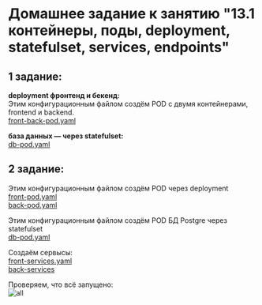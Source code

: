 # Домашнее задание к занятию "13.1 контейнеры, поды, deployment, statefulset, services, endpoints"   
## __1 задание:__   
__deployment фронтенд и бекенд:__   
Этим конфигурационным файлом создём POD с двумя контейнерами, frontend и backend.  
[front-back-pod.yaml](https://github.com/Kostromin-Mixa/13-kubernetes-config-01-objects/blob/main/front-back-pod.yaml)   

__база данных — через statefulset:__   
[db-pod.yaml](https://github.com/Kostromin-Mixa/13-kubernetes-config-01-objects/blob/main/db-pod.yaml)   

## __2 задание:__   
Этим конфигурационным файлом создём POD через deployment   
[front-pod.yaml](https://github.com/Kostromin-Mixa/13-kubernetes-config-01-objects/blob/main/front-pod.yaml)   
[back-pod.yaml](https://github.com/Kostromin-Mixa/13-kubernetes-config-01-objects/blob/main/back-pod.yaml)   

Этим конфигурационным файлом создём POD БД Postgre через statefulset   
[db-pod.yaml](https://github.com/Kostromin-Mixa/13-kubernetes-config-01-objects/blob/main/db-pod.yaml)   

Создаём сервысы:   
[front-services.yaml](https://github.com/Kostromin-Mixa/13-kubernetes-config-01-objects/blob/main/service-front.yaml)   
[back-services](https://github.com/Kostromin-Mixa/13-kubernetes-config-01-objects/blob/main/service-back.yaml)   

Проверяем, что всё запущено:   
![all](https://user-images.githubusercontent.com/78191008/139599841-d072c50d-d5c7-4a8f-83e6-a78910e82451.png)

